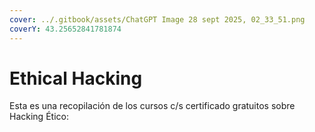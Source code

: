 ```yaml
---
cover: ../.gitbook/assets/ChatGPT Image 28 sept 2025, 02_33_51.png
coverY: 43.25652841781874
---
```


# Ethical Hacking

Esta es una recopilación de los cursos c/s certificado gratuitos sobre Hacking Ético:

